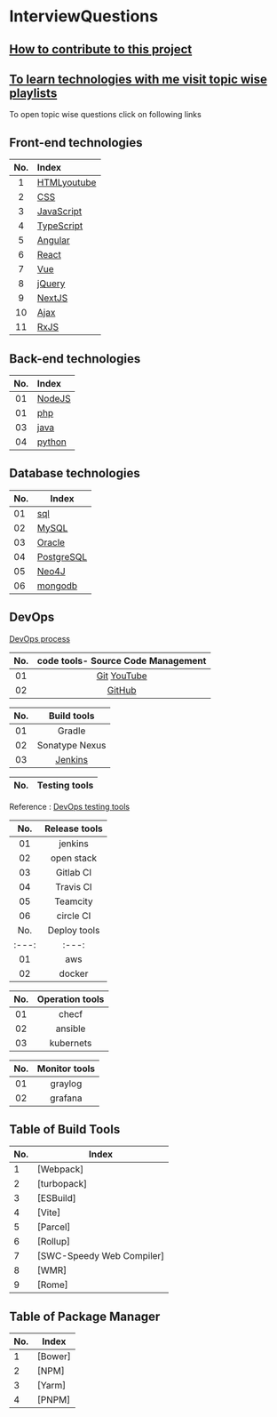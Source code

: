 # InterviewQuestions #

## [How to contribute to this project](./gitInstructions.md) ##

## [To learn technologies with me visit topic wise playlists](https://www.youtube.com/@mohannalgire-Itclass) ##

To open topic wise questions click on following links

## Front-end technologies ##

| No.| Index|
| :---: | :--- |
|1|[HTML](https://github.com/MohanNalgire/InterviewQuestions/tree/master/FrontEnd/HTML)[youtube](https://www.youtube.com/playlist?list=PLX8GfyHHHWxJxot0R-FoKLc2BNIifEqbg) |
|2|[CSS](https://github.com/MohanNalgire/InterviewQuestions/tree/master/FrontEnd/CSS)|
|3|[JavaScript](https://github.com/MohanNalgire/InterviewQuestions/tree/master/FrontEnd/JavaScript)|
|4|[TypeScript](https://github.com/MohanNalgire/InterviewQuestions/tree/master/FrontEnd/TypeScript)|
|5|[Angular](https://github.com/MohanNalgire/InterviewQuestions/tree/master/FrontEnd/Angular)|
|6|[React](https://github.com/MohanNalgire/InterviewQuestions/tree/master/FrontEnd/React)|
|7|[Vue](https://github.com/MohanNalgire/InterviewQuestions/tree/master/FrontEnd/Vue)| 
|8|[jQuery](https://github.com/MohanNalgire/InterviewQuestions/tree/master/FrontEnd/jQuery)|  
|9|[NextJS](https://github.com/MohanNalgire/InterviewQuestions/tree/master/FrontEnd/NextJS)| 
|10|[Ajax](https://github.com/MohanNalgire/InterviewQuestions/tree/master/FrontEnd/Ajax)| 
|11|[RxJS](https://github.com/MohanNalgire/InterviewQuestions/tree/master/FrontEnd/RxJS)|

## Back-end technologies ##

| No.| Index|
| :---: | :--- |
| 01 |[NodeJS](https://github.com/MohanNalgire/InterviewQuestions/tree/master/BackEnd/NodeJS)|
| 01 |[php](https://github.com/MohanNalgire/InterviewQuestions/tree/master/BackEnd/php)|
| 03 |[java](https://github.com/MohanNalgire/InterviewQuestions/tree/master/BackEnd/java)|
| 04 |[python](https://github.com/MohanNalgire/InterviewQuestions/tree/master/BackEnd/python)|

## Database technologies ##

| No.| Index|
|---- |------- |
| 01 |[sql](https://github.com/MohanNalgire/InterviewQuestions/tree/master/Database/sql) |
| 02 |[MySQL](https://github.com/MohanNalgire/InterviewQuestions/tree/master/Database/MySQL) |
| 03 |[Oracle](https://github.com/MohanNalgire/InterviewQuestions/tree/master/Database/oracle)|
| 04 |[PostgreSQL](https://github.com/MohanNalgire/InterviewQuestions/tree/master/Database/PostgreSQL) |
| 05 |[Neo4J](https://github.com/MohanNalgire/InterviewQuestions/tree/Database/masterDatabase//Neo4j)  |
| 06 |[mongodb](https://github.com/MohanNalgire/InterviewQuestions/tree/Database/masterDatabase//mongodb)  |

## DevOps ##

[DevOps process](https://shalb.com/wp-content/uploads/2019/11/Devops1-2048x1338.jpeg)


|No.|code tools- Source Code Management|
| :---: | :---: |
| 01 |[Git](https://github.com/MohanNalgire/InterviewQuestions/tree/Database/master/Deployment/DevOps/Git) [YouTube](https://www.youtube.com/playlist?list=PLX8GfyHHHWxKg2pKk64ALk85zRXg9P3ZM) |
| 02 |[GitHub]() |


|No.| Build tools|
| :---: | :---: |
| 01 | Gradle | |
| 02 | Sonatype Nexus | |
| 03 |[Jenkins](https://github.com/MohanNalgire/InterviewQuestions/tree/Database/master/Deployment/DevOps/) | |

|No.| Testing tools|
| :---: | :---: |

Reference : [DevOps testing tools](https://blog.hubspot.com/hs-fs/hubfs/DevOps%20Testing%20Tools%202.png?width=650&name=DevOps%20Testing%20Tools%202.png)

|No.| Release tools|
| :---: | :---: |
| 01 | jenkins |
| 02 | open stack |
| 03 | Gitlab CI |
| 04 | Travis CI |
| 05 | Teamcity | 
| 06 | circle CI | 
|No.| Deploy tools|
| :---: | :---: |
| 01 | aws | |
| 02 | docker | |


|No.| Operation tools|
| :---: | :---: |
| 01 | checf | 
| 02 | ansible |
| 03 | kubernets |

|No.| Monitor tools|
| :---: | :---: |
| 01 | graylog |
| 02 | grafana |


## Table of Build Tools ##

|No.|Index|
|---- |------- |
|1|[Webpack]|
|2|[turbopack]|
|3|[ESBuild]|
|4|[Vite]|
|5|[Parcel]|
|6|[Rollup]|
|7|[SWC-Speedy Web Compiler]|
|8|[WMR]|
|9|[Rome]|

## Table of Package Manager ##

|No.|Index|
|---- |------- |
|1|[Bower]|
|2|[NPM]|
|3|[Yarm]|
|4|[PNPM]|
